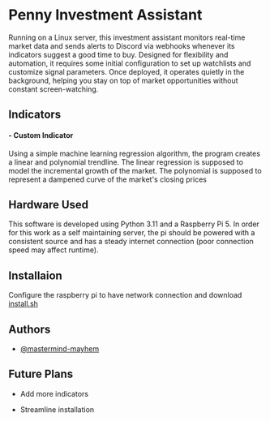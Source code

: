 
# Penny Investment Assistant

Running on a Linux server, this investment assistant monitors real-time market data and sends alerts to Discord via webhooks whenever its indicators suggest a good time to buy. Designed for flexibility and automation, it requires some initial configuration to set up watchlists and customize signal parameters. Once deployed, it operates quietly in the background, helping you stay on top of market opportunities without constant screen-watching.


## Indicators

#### - Custom Indicator
Using a simple machine learning regression algorithm, the program creates a linear and polynomial trendline. The linear regression is supposed to model the incremental growth of the market. The polynomial is supposed to represent a dampened curve of the market's closing prices


## Hardware Used

This software is developed using Python 3.11 and a Raspberry Pi 5. In order for this work as a self maintaining server, the pi should be powered with a consistent source and has a steady internet connection (poor connection speed may affect runtime).

## Installaion

Configure the raspberry pi to have network connection and download [install.sh](https://github.com/mastermind-mayhem/Penny/blob/main/utils/install.sh)


## Authors

- [@mastermind-mayhem](https://www.github.com/mastermind-mayhem)


## Future Plans

- Add more indicators

- Streamline installation

